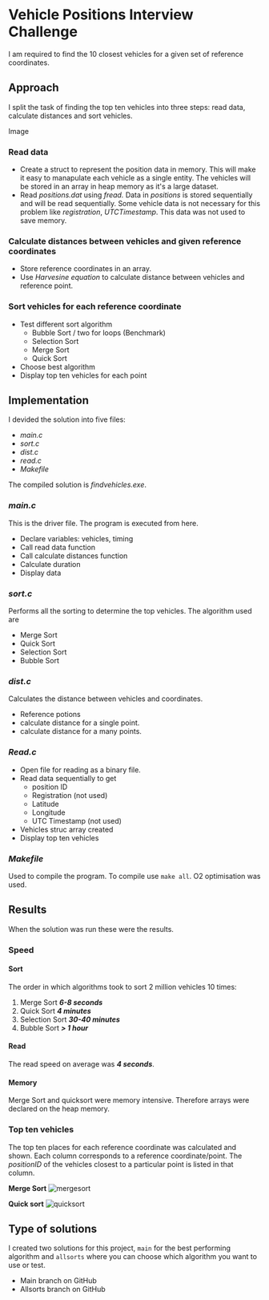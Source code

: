 # Vehicle Positions Interview Challenge
I am required to find the 10 closest vehicles for a given set of reference coordinates.

## Approach
I split the task of finding the top ten vehicles into three steps: read data, calculate distances and sort vehicles.

Image

### Read data
- Create a struct to represent the position data in memory. This will make it easy to manapulate each vehicle as a single entity. The vehicles will be stored in an array in heap memory as it's a large dataset.
- Read *positions.dat* using *fread.* Data in *positions* is stored sequentially and will be read sequentially. Some vehicle data is not necessary for this problem like *registration*, *UTCTimestamp*. This data was not used to save memory.

### Calculate distances between vehicles and given reference coordinates
- Store reference coordinates in an array.
- Use *Harvesine equation* to calculate distance between vehicles and reference point. 

### Sort vehicles for each reference coordinate
- Test different sort algorithm
	- Bubble Sort / two for loops (Benchmark)
	- Selection Sort
	- Merge Sort
	- Quick Sort
- Choose best algorithm
- Display top ten vehicles for each point

## Implementation
I devided the solution into five files:
- *main.c*
- *sort.c*
- *dist.c*
- *read.c*
- *Makefile*

The compiled solution is *findvehicles.exe*.

### *main.c* 
This is the driver file. The program is executed from here. 
- Declare variables: vehicles, timing
- Call read data function
- Call calculate distances function
- Calculate duration
- Display data

### ***sort.c***
Performs all the sorting to determine the top vehicles. The algorithm used are
- Merge Sort
- Quick Sort
- Selection Sort
- Bubble Sort

### ***dist.c***
Calculates the distance between vehicles and coordinates.
- Reference potions
- calculate distance for a single point.
- calculate distance for a many points.

### ***Read.c***
- Open file for reading as a binary file.
- Read data sequentially to get
	- position ID
	- Registration (not used)
	- Latitude
	- Longitude
	- UTC Timestamp (not used)
- Vehicles struc array created 
- Display top ten vehicles

### ***Makefile***
Used to compile the program. To compile use `make all`. O2 optimisation was used.

## Results
When the solution was run these were the results.

### Speed
#### Sort
The order in which algorithms took to sort 2 million vehicles 10 times:
1. Merge Sort ***6-8 seconds***
2. Quick Sort ***4 minutes***
3. Selection Sort ***30-40 minutes***
4. Bubble Sort ***> 1 hour*** 

#### Read
The read speed on average was ***4 seconds***.

#### Memory
Merge Sort and quicksort were memory intensive. Therefore arrays were declared on the heap memory.

### Top ten vehicles
The top ten places for each reference coordinate was calculated and shown. Each column corresponds to a reference coordinate/point. The  *positionID* of the vehicles closest to a particular point is listed in that column.

**Merge Sort**
![mergesort](https://user-images.githubusercontent.com/70967943/162802274-c220e08c-99cf-4de1-99ee-f56dc01a5587.PNG)

**Quick sort**
![quicksort](https://user-images.githubusercontent.com/70967943/162802310-0e41f2d4-55ba-46a6-b4bb-243f8b586027.PNG)


## Type of solutions
I created two solutions for this project, `main` for the best performing algorithm and `allsorts` where you can choose which algorithm you want to use or test.

- Main branch on GitHub
- Allsorts branch on GitHub
